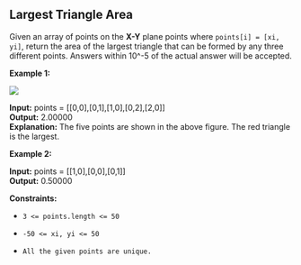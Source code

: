 ## Largest Triangle Area

Given an array of points on the __X-Y__ plane points where ```points[i] = [xi, yi]```, return the area of the largest triangle that can be formed by any three different points. Answers within 10^-5 of the actual answer will be accepted.

 

**Example 1:**

![](https://s3-lc-upload.s3.amazonaws.com/uploads/2018/04/04/1027.png)

**Input:** points = [[0,0],[0,1],[1,0],[0,2],[2,0]] <br>
**Output:** 2.00000                                 <br>
**Explanation:** The five points are shown in the above figure. The red triangle is the largest.

**Example 2:**

**Input:** points = [[1,0],[0,0],[0,1]] <br>
**Output:** 0.50000                     <br>

**Constraints:**

- ```3 <= points.length <= 50```

- ```-50 <= xi, yi <= 50```

- ```All the given points are unique.```
